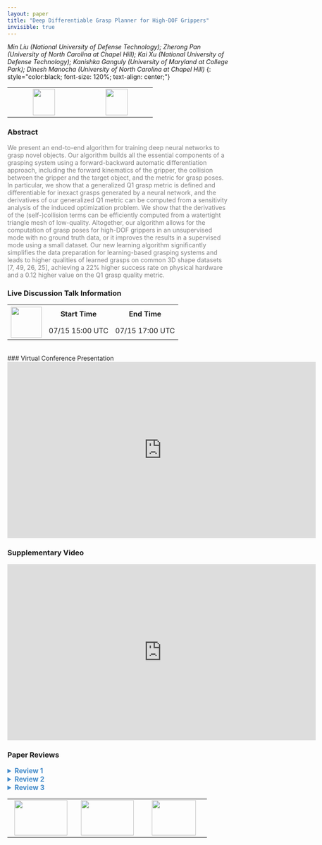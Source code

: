 ```yaml
---
layout: paper
title: "Deep Differentiable Grasp Planner for High-DOF Grippers"
invisible: true
---
```

*Min Liu (National University of Defense Technology); Zherong Pan (University of North Carolina at Chapel Hill); Kai Xu (National University of Defense Technology); Kanishka Ganguly (University of Maryland at College Park); Dinesh Manocha (University of North Carolina at Chapel Hill)*
{: style="color:black; font-size: 120%; text-align: center;"}

<table width="30%"> <tr>
<td style="width: 20%; text-align: center;"><a href="http://www.roboticsproceedings.org/rss16/p066.pdf"><img src="{{ site.baseurl }}/images/paper_link.png"
width = "50"  height = "60"/> </a> </td>

<td style="width: 20%; text-align: center;"><a href="https://gamma.umd.edu/researchdirections/grasping/differentiable_grasp_planner"><img src="{{ site.baseurl }}/images/website_link.png"
width = "50"  height = "60"/> </a> </td>

</tr></table>

### Abstract
<html><p style="color:gray; font-size: 100%; text-align: justified;">
We present an end-to-end algorithm for training deep neural networks to grasp novel objects. Our algorithm builds all the essential components of a grasping system using a forward-backward automatic differentiation approach, including the forward kinematics of the gripper, the collision between the gripper and the target object, and the metric for grasp poses. In particular, we show that a generalized Q1 grasp metric is defined and differentiable for inexact grasps generated by a neural network, and the derivatives of our generalized Q1 metric can be computed from a sensitivity analysis of the induced optimization problem. We show that the derivatives of the (self-)collision terms can be efficiently computed from a watertight triangle mesh of low-quality. Altogether, our algorithm allows for the computation of grasp poses for high-DOF grippers in an unsupervised mode with no ground truth data, or it improves the results in a supervised mode using a small dataset. Our new learning algorithm significantly simplifies the data preparation for learning-based grasping systems and leads to higher qualities of learned grasps on common 3D shape datasets [7, 49, 26, 25], achieving a 22% higher success rate on physical hardware and a 0.12 higher value on the Q1 grasp quality metric.
</p></html>

### Live Discussion Talk Information
<html>
<table width="50%">
<tr> <th rowspan="2"><a href="https://pheedloop.com/rss2020/virtual/"><img src="{{ site.baseurl }}/images/pheedloop_link.png" width = "70"  height = "70"/> </a> </th> <th> Start Time </th> <th> End Time </th> </tr>
<tr> <td> 07/15 15:00 UTC </td><td> 07/15 17:00 UTC </td></tr>
</table> <br> </html>
### Virtual Conference Presentation
<iframe width="700" height="400" src="https://www.youtube.com/embed/90R9srzX_-I" frameborder="0" allow="accelerometer; autoplay; encrypted-media; gyroscope; picture-in-picture" allowfullscreen></iframe>

### Supplementary Video
<iframe width="700" height="400" src="https://www.youtube.com/embed/j6QHj3-ClGE " frameborder="0" allow="accelerometer; autoplay; encrypted-media; gyroscope; picture-in-picture" allowfullscreen></iframe>

### Paper Reviews
<details><summary style="font-size:110%; color:#438BCA; cursor: pointer;"><b> Review 1</b></summary>
<p style="color:gray; font-size: 100%; text-align: justified; white-space: pre-line">

Strengths:
1) Because it is hard for grasp learning to predict grasping points that are in exact contacts with the target object, the paper proposes a generalized grasping metric with inexact contacts based on the Q1 metric from citation [15]. 
2) It is interesting to combine analytical grasp planning and deep learning for multi-fingered grasp planning. This makes it possible for the grasping method to be used for both local optimal grasp planning and grasp deep learning. 
3) This paper shows the proposed grasping metric is locally differentiable. It derives the sub-gradient of the generalized Q1 grasping metric in two different ways based on previous work (citation [41] and [13]). 
4) It is nice to consider collision avoidance and forward kinematics for the grasp planning, in addition to the grasping metric.
5) The paper performs physical experiments for 50 YCB objects to show the proposed method outperforms an existing grasp planning work (citation [26]) in terms of grasp success rate. 
6) The paper writing is clear. 
7) The supplementary video shows cool real-robot grasping demos, though objects are always placed in roughly the same location on the table. 

Weaknesses: 
1) This paper misses important related work [1] [2] [3] [4] listed below. Multi-fingered grasp planning is formulated as a continuous optimization problem over the learned grasping success function in [1][2]. In particular [1] predates the work cited in this paper claiming to introduce the optimization-based learning approacht o grasping. [3] presents a multi-fingered grasping optimization approach leveraging the learned grasping function and the analytical constraints such as the reconstructed object sign distance field. [4] proposes a grasp learning approach for objects in clutter for parallel jaw grippers. 
[1]  Qingkai Lu, Mark Van der Merwe, Balakumar Sundaralingam and Tucker Hermans. Multi-Fingered Grasp Planning via Inference in Deep Neural Networks. IEEE Robotics & Automation Magazine (RAM) Special Issue: Deep Learning and Machine Learning in Robotics.
[2] Qingkai Lu, Kautilya Chenna, Balakumar Sundaralingam, and Tucker Hermans. Planning Multi-Fingered Grasps as Probabilistic Inference in a Learned Deep Network. International Symposium on Robotics Research (ISRR), 2017.
[3] Mark Van der Merwe, Qingkai Lu,  Balakumar Sundaralingam, Martin Matak and Tucker Hermans. Learning Continuous 3D Reconstructions for Geometrically Aware Grasping. IEEE International Conference on Robotics and Automation (ICRA) 2020.
[4]  Gualtieri, Marcus, Andreas Ten Pas, Kate Saenko, and Robert Platt. High precision grasp pose detection in dense clutter. In 2016 IEEE/RSJ International Conference on Intelligent Robots and Systems (IROS), pp. 598-605. IEEE, 2016.

2) There are at least five hyper parameters in the optimization objective function. 
3) Qualitatively, the grasping results are on par with those of GraspIt! (citation [30]), instead of outperforming GraspIt!. 
4) Each YCB object is only tested for one trial at roughly the same location for the physical experiments. It would make the results and conclusion more convincing by testing each object for multiple trials at different object poses. 
5) The paper does not mention what cameras and how many cameras are used for physical experiments. 
6) In the experimental setup section, it says there is an offline testing set. But the paper did not report the offline testing performance (e.g. the loss values) on the testing set. 
7) The proposed grasp learning method is limited to predict a single successful grasp for the same object, which might fail due to environment or task constraints. 

Questions:
1) How do you choose the object pose for the physical experiment?
2) Are all tested YCB objects unseen from training? 
3) The last sentence of Experimental Results section is unclear: “our neural network failed on the 5 objects due to slippage”. Does “neural network” refer to the grasp optimization with learning? Which 5 objects? 
4) Is the grasping neural network with ResNet-50 structure trained from scratch? Or is it fine-tuned from certain computer vision models? 
</p> </details>

<details><summary style="font-size:110%; color:#438BCA; cursor: pointer;"><b> Review 2</b></summary>
<p style="color:gray; font-size: 100%; text-align: justified; white-space: pre-line">
The paper ‘Deep Differentiable Grasp Planner for High DoF Grippers’ proposes a network architectures that takes as input a set of depth images of a single object from multiple viewpoints and outputs a grasp pose and finger configuration for the Shadow hand. The main contribution of the paper is in the derivation of the loss function that is a differentiable version of the standard Ferrari/Canny metric Q. Specifically, the authors allow gradients event to flow if there is not yet contact between hand and object. They also handle self-collisions.

The authors show that their algorithm can be used as a local grasp optimiser when differentiating the novel loss with respect to the grasp pose and joint configuration. They also show that their algorithm can directly regress to a grasp pose and configuration given depth images. Additionally, the authors demonstrate their approach on a real platform and compare to a prior method.

Strength/Contribution:
- derivation of fully differentiable Q metric which can be used for 
— (i) optimising full hand configuration from an initial hand pose as thereby serve as a local grasp planner
— (ii) output a grasp pose and joint configuration directly 

Weaknesses: 
- Related work: 
— The reviewed related work is mostly sufficient and mentions important pros and cons of prior approaches. However, the authors completely ignore the fact that many of the reviewed works actually solve much more complex grasping tasks than shown in this paper, especially grasping in clutter with more than just one object on a clean table. Furthermore, the authors also ignore that these works do not require multiple depth images but just one. While it is hard to directly compare these very different approaches, the authors should at least comment on these shortcomings of their approach relative to related work. 
— Minor:
	— missing related work for high-DoF hands grasping single objects [a]
	— missing related work that are not sampling-based but use a fully-convolutional architecture to make pixel-wise predictions for grasping in clutter [b] -> the author do not seem to be aware of this kind of work that also seeks alternatives to sampling-based approaches

- Experiments:
— because of the aforementioned two assumptions (single object, depth images from multiple viewpoints), it is very hard to see how this work can have impact in comparison to work that is grasping complex objects in complex, cluttered scenes when only provided a depth or RGB image from a single viewpoint. It would have been helpful for comparison to prior work if the authors would have focussed less on the dexterous hand and rather on the differentiation of the Q-metric and how this newly gained loss helps to train superior learned grasp planners. For example, could the authors train a model that outputs a pose for a parallel-yaw gripper in a cluttered scene be better trained with this loss and achieve a higher success rate than a sampling approach like DexNet? As network architecture, the authors could assume something similar to [b] which predicts grasp quality and optimal pose per pixel in a depth image and works in realtime. These would be experiments that would let the reader really access the impact of the work in relation to prior work. Once this is shown, the author could also show the benefits of the approach for a dexterous hand. It is clear that because it is a more brittle hand, it is difficult to control it for grasping in clutter. 
— the authors make some vague claims about a comparison to a sampling-based method in Section VI.C. It is unclear if the authors use the EigenGrasp planner from [30] or just sample from the mesh surface a set of approach normals and close the fingers. Furthermore, Fig 7 only shows a few solutions of the proposed approach but no comparison to [30]. Therefore the statement that the results are on par is vague. It would have been more useful to compare to other sampling-based approach that also use depth images as input. Also the EigenGrasp Planner (if used) uses a lower-dimensional space for the high DoF. Therefore, a sampling-based approach should not suffer to much in the 2D space of grasp synergies. 

Other comments:
- cite [a,b] appropriately especially in relation to paragraph in related work, page 3, clmn 1
- the authors criticise sampling-based approaches for inferring a good grasp, yet they suffer from the problem that an object may be grasped equally well from multiple grasps and they ask their network to only output one. The authors solve this by pre-computing 100 grasps per training object and then use a chamfer-based loss to find representative grasps. They may want to emphasise more in the related work. Furthermore, the way the training data is generated based on this data loss is unclear in the first pert of Section V (specifically, “…. pick which grasp pose is most representable” is unclear.)
- in general , the paper is somewhat vague about when depth images are used in the experiments.
- Why does fine-tuning the network take so long and so many more episodes than pre-training?
- Success Plan seems meaningless as you didn’t take the geometry of the environment into account during training. How would any difference be a meaningful indicator of grasp quality for the two compared approaches? 

References:
[a] Q. Lu, K. Chenna, B. Sundaralingam, and T. Hermans, “Planning Multi-Fingered Grasps as Probabilistic Inference in a Learned Deep Network,”in Int. Symp. on Robotics Research, 2017.

[b] Douglas Morrison, Juxi Leitner, Peter Corke. “Closing the Loop for Robotic Grasping: A Real-time, Generative Grasp Synthesis Approach”. RSS 2018.

</p> </details>

<details><summary style="font-size:110%; color:#438BCA; cursor: pointer;"><b> Review 3</b></summary>
<p style="color:gray; font-size: 100%; text-align: justified; white-space: pre-line">
The authors present a grasp metric definition that is fully differentiable, includes forward kinematics and terms to avoid undesired collisions. The function can be applied in the context of an optimization framework as a grasp planner for known geometries or in a learning framework. The experiments show improved performance in simulation and on a robotic platform compared to a prior version [26].

Contribution:
The contributions are stated  in the introduction. The paper presents a differentiable grasp metric that includes collision terms. It shows how to calculate its derivatives and a method to compute the collision terms without using signed distance fields but only having access to a watertight triangle mesh of the target object.

The paper is well written and contributions are clearly stated. The method and results are clearly of interest for the wider community. A few recommended improvements follow:

Related Work:
The following statement is incorrect: “All the existing grasp quality metrics have discontinuities”. A lot of prior work has used optimization to find grasps using differentiable metrics, e.g.:
[30]
“Grasping Unknown Objects by Exploiting Complementarity with Robot Hand Geometry” by Kiatos and Malassiotis
"Robotic grasping of unmodeled objects using time-of-flight range data and finger torque information” by Maldonado et al.
These are just a few examples from the top of my head. I’m convinced a thorough literature research will reveal significantly more examples.
“A grasp quality metric is only defined when the gripper and the target object have exact contact” Again, an incorrect statement (see metrics above).
Another relevant line of work are those that use learned, e.g.:
“Multi-Fingered Grasp Planning via Inference in Deep Neural Networks” by Lu et al. 
“This is in contrast with prior works [...]” (Sec. III) I think it makes sense to distinguish your approach from other works. But I think it would also help to show works that use the same/similar formulation as you do. Otherwise the reader might be left with the impression that your approach is unique in that regard.

Method:
Is $m$ (the scalar in matrix $M$, equation (1)) the constant that scales the importance of torques w.r.t. forces? If so, how do you choose it? (often it’s inverse proportional to the extents of the object) And maybe add sentence of what it means (right now you only write “user-provided metric tensor”).

Experiments:
The grasps all seem to be dominated by fingertip contacts (== precision grasps), without any palm contacts (at least none are visible in the figures or video). I assume this is a side effect of the optimization scheme / a local minima. Is there any idea on how power grasps could be favored?
I can’t find any comparable numbers from [30]. Instead you write: “We have compared the (standard) Q_1 metric of our method and that generated using sampling-based grasp planner [30] in Figure 7. The results show that the qualities of our grasp poses are on par with those of [30].”  How is this shown? The Fig. 7 shows a few examples and they have nothing to do with [30]. Would it be possible to add the results of [30] to Table II?
“Our depth cameras are calibrated beforehand to make the camera pose exactly same as the poses used for training.” This sounds non-trivial. How can this exactly be replicated?
Please add percentages for successes in Table II.

Video:
How is success measured in the real-world robot trials? I’m asking because in the video the banana is clearly slipping out of the hand but the video cuts to the next object (i assume this was counted as a success?).


Language / Typos
The paper is well written and easy to follow, two small typos:
P. 7: “our planner provides locally optimal and”
P. 7: “that generated using sampling-based grasp planner”

</p> </details>

<table width="100%"><tr><td style="width: 30%; text-align: center;"><a href="{{ site.baseurl }}/program/papers/65"> <img src="{{ site.baseurl }}/images/previous_icon.png" width = "120"  height = "80"/> </a> </td>

<td style="width: 30%; text-align: center;"><a href="{{ site.baseurl }}/program/papers"> <img src="{{ site.baseurl }}/images/overview_icon.png" width = "120"  height = "80"/> </a> </td> 

<td style="width: 30%; text-align: center;"><a href="{{ site.baseurl }}/program/papers/67"> <img src="{{ site.baseurl }}/images/next_icon.png" width = "100"  height = "80"/> </a> </td> 

</tr></table>


